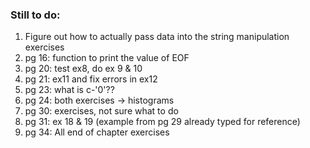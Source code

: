 ### Still to do:

1. Figure out how to actually pass data into the string manipulation exercises
2. pg 16: function to print the value of EOF
3. pg 20: test ex8, do ex 9 & 10
4. pg 21: ex11 and fix errors in ex12
5. pg 23: what is c-'0'??
6. pg 24: both exercises -> histograms
7. pg 30: exercises, not sure what to do
8. pg 31: ex 18 & 19 (example from pg 29 already typed for reference)
9. pg 34: All end of chapter exercises
